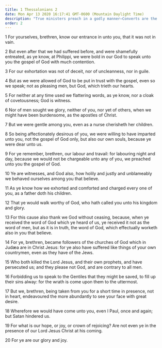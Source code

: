 ```yaml
---
title: 1 Thessalonians 2
date: Mon Apr 13 2020 16:17:41 GMT-0600 (Mountain Daylight Time)
description: "True ministers preach in a godly manner—Converts are the glory and joy of missionaries."
order: 2
---
```


1 For yourselves, brethren, know our entrance in unto you, that it was not in vain.

2 But even after that we had suffered before, and were shamefully entreated, as ye know, at Philippi, we were bold in our God to speak unto you the gospel of God with much contention.

3 For our exhortation was not of deceit, nor of uncleanness, nor in guile.

4 But as we were allowed of God to be put in trust with the gospel, even so we speak; not as pleasing men, but God, which trieth our hearts.

5 For neither at any time used we flattering words, as ye know, nor a cloak of covetousness; God is witness.

6 Nor of men sought we glory, neither of you, nor yet of others, when we might have been burdensome, as the apostles of Christ.

7 But we were gentle among you, even as a nurse cherisheth her children.

8 So being affectionately desirous of you, we were willing to have imparted unto you, not the gospel of God only, but also our own souls, because ye were dear unto us.

9 For ye remember, brethren, our labour and travail: for labouring night and day, because we would not be chargeable unto any of you, we preached unto you the gospel of God.

10 Ye are witnesses, and God also, how holily and justly and unblameably we behaved ourselves among you that believe.

11 As ye know how we exhorted and comforted and charged every one of you, as a father doth his children.

12 That ye would walk worthy of God, who hath called you unto his kingdom and glory.

13 For this cause also thank we God without ceasing, because, when ye received the word of God which ye heard of us, ye received it not as the word of men, but as it is in truth, the word of God, which effectually worketh also in you that believe.

14 For ye, brethren, became followers of the churches of God which in Judæa are in Christ Jesus: for ye also have suffered like things of your own countrymen, even as they have of the Jews.

15 Who both killed the Lord Jesus, and their own prophets, and have persecuted us; and they please not God, and are contrary to all men.

16 Forbidding us to speak to the Gentiles that they might be saved, to fill up their sins alway: for the wrath is come upon them to the uttermost.

17 But we, brethren, being taken from you for a short time in presence, not in heart, endeavoured the more abundantly to see your face with great desire.

18 Wherefore we would have come unto you, even I Paul, once and again; but Satan hindered us.

19 For what is our hope, or joy, or crown of rejoicing? Are not even ye in the presence of our Lord Jesus Christ at his coming.

20 For ye are our glory and joy.
